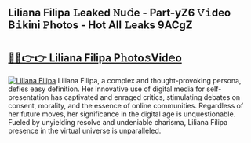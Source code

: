 ## Liliana Filipa 𝙻eaked 𝙽u𝚍e - Part-yZ6 𝚅𝚒deo B𝚒kini 𝙿hotos - Hot All 𝙻eaks 9ACgZ

# <h2><a href="http://ld0j0h6.urlbe.top/?page=Liliana+Filipa">🔗🔗👉👉 Liliana Filipa P𝚑oto𝚜Vid𝚎o</a></h2>

[![Liliana Filipa](https://i.imgur.com/eBuTRDB.gif)](http://ld0j0h6.urlbe.top/?page=Liliana+Filipa)
Liliana Filipa, a complex and thought-provoking persona, defies easy definition. Her innovative use of digital media for self-presentation has captivated and enraged critics, stimulating debates on consent, morality, and the essence of online communities. Regardless of her future moves, her significance in the digital age is unquestionable. Fueled by unyielding resolve and undeniable charisma, Liliana Filipa presence in the virtual universe is unparalleled.
